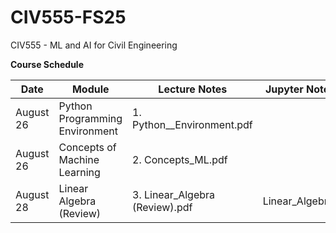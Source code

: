 # CIV555-FS25
CIV555 - ML and AI for Civil Engineering

**Course Schedule**

|Date          |Module       |Lecture Notes    |Jupyter Notebooks   |Data
|---------------|-------------|-----------------|--------------------|--------------------|
|August 26      |Python Programming Environment | 1. Python__Environment.pdf|
|August 26      |Concepts of Machine Learning    | 2. Concepts_ML.pdf
|August 28      |Linear Algebra (Review)        | 3. Linear_Algebra (Review).pdf            |Linear_Algebra.ipynb
